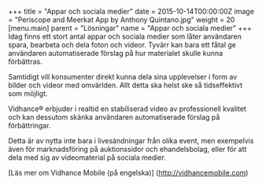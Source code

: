 +++
title = "Appar och sociala medier"
date = 2015-10-14T00:00:00Z
image = "Periscope and Meerkat App by Anthony Quintano.jpg"
weight = 20
[menu.main]
parent = "Lösningar"
name = "Appar och sociala medier"
+++
Idag finns ett stort antal appar och sociala medier som låter användaren spara, bearbeta och dela foton och videor. Tyvärr kan bara ett fåtal ge användaren automatiserade förslag på hur materialet skulle kunna förbättras.

Samtidigt vill konsumenter direkt kunna dela sina upplevelser i form av bilder och videor med omvärlden. Allt detta ska helst ske så tidseffektivt som möjligt.
<!--more-->
Vidhance® erbjuder i realtid en stabiliserad video av professionell kvalitet och kan dessutom skänka användaren automatiserade förslag på förbättringar.

Detta är av nytta inte bara i livesändningar från olika event, men exempelvis även för marknadsföring på auktionssidor och ehandelsbolag, eller för att dela med sig av videomaterial på sociala medier.

[Läs mer om Vidhance Mobile (på engelska)] (http://vidhancemobile.com)
